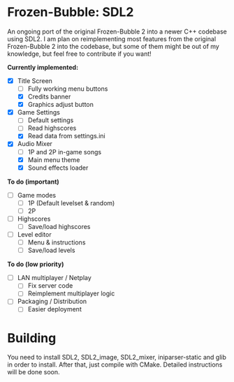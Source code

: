 # Frozen-Bubble: SDL2
An ongoing port of the original Frozen-Bubble 2 into a newer C++ codebase using SDL2. I am plan on reimplementing most features from the original Frozen-Bubble 2 into the codebase, but some of them might be out of my knowledge, but feel free to contribute if you want!

**Currently implemented:**
- [X] Title Screen
    - [ ] Fully working menu buttons
    - [X] Credits banner
    - [X] Graphics adjust button
- [X] Game Settings
    - [ ] Default settings
    - [ ] Read highscores
    - [X] Read data from settings.ini
- [X] Audio Mixer
    - [ ] 1P and 2P in-game songs
    - [X] Main menu theme
    - [X] Sound effects loader

**To do (important)**
- [ ] Game modes
    - [ ] 1P (Default levelset & random)
    - [ ] 2P
- [ ] Highscores
    - [ ] Save/load highscores
- [ ] Level editor
    - [ ] Menu & instructions
    - [ ] Save/load levels

**To do (low priority)**
- [ ] LAN multiplayer / Netplay
    - [ ] Fix server code
    - [ ] Reimplement multiplayer logic
- [ ] Packaging / Distribution
    - [ ] Easier deployment

# Building
You need to install SDL2, SDL2_image, SDL2_mixer, iniparser-static and glib in order to install.
After that, just compile with CMake. Detailed instructions will be done soon.